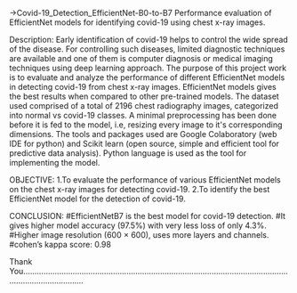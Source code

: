 ->Covid-19_Detection_EfficientNet-B0-to-B7
Performance evaluation of EfficientNet models for identifying covid-19 using chest x-ray images.

Description: Early identification of covid-19 helps to control the wide spread of the disease. For controlling such diseases, limited diagnostic techniques are available and one of them is computer diagnosis or medical imaging techniques using deep learning approach. The purpose of this project work is to evaluate and analyze the performance of different EfficientNet models in detecting covid-19 from chest x-ray images. EfficientNet models gives the best results when compared to other pre-trained models. The dataset used comprised of a total of 2196 chest radiography images, categorized into normal vs covid-19 classes. A minimal preprocessing has been done before it is fed to the model, i.e, resizing every image to it's corresponding dimensions. The tools and packages used are Google Colaboratory (web IDE for python) and Scikit learn (open source, simple and efficient tool for predictive data analysis). Python language is used as the tool for implementing the model.

OBJECTIVE:
1.To evaluate the performance of various EfficientNet models
on the chest x-ray images for detecting covid-19.
2.To identify the best EfficientNet model for the detection of
covid-19.

CONCLUSION:
#EfficientNetB7 is the best model for covid-19 detection.
#It gives higher model accuracy (97.5%) with very less loss of
only 4.3%.
#Higher image resolution (600 × 600), uses more layers and
channels.
#cohen’s kappa score: 0.98


Thank You.......................................................................................................................................................
